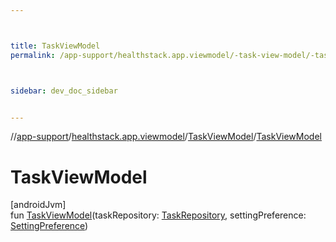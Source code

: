 ```yaml
---



title: TaskViewModel
permalink: /app-support/healthstack.app.viewmodel/-task-view-model/-task-view-model.html



sidebar: dev_doc_sidebar


---
```




//[app-support](/app-support.html)/[healthstack.app.viewmodel](../index.html)/[TaskViewModel](index.html)/[TaskViewModel](-task-view-model.html)



# TaskViewModel



[androidJvm]\
fun [TaskViewModel](-task-view-model.html)(taskRepository: [TaskRepository](../../healthstack.app.task.repository/-task-repository/index.html), settingPreference: [SettingPreference](../../healthstack.app.pref/-setting-preference/index.html))






